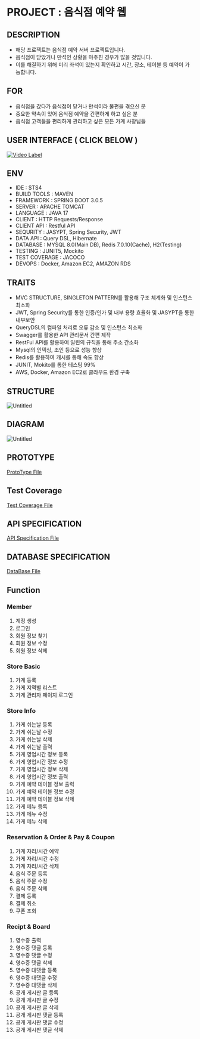 # PROJECT : 음식점 예약 웹


## DESCRIPTION
- 해당 프로젝트는 음식점 예약 서버 프로젝트입니다.
- 음식점이 닫았거나 만석인 상황을 마주친 경우가 많을 것입니다.
- 이를 해결하기 위해 미리 좌석이 있는지 확인하고 시간, 장소, 테이블 등 예약이 가능합니다.


## FOR
- 음식점을 갔다가 음식점이 닫거나 만석이라 불편을 겪으신 분
- 중요한 약속이 있어 음식점 예약을 간편하게 하고 싶은 분
- 음식점 고객들을 편리하게 관리하고 싶은 모든 가게 사장님들


## USER INTERFACE ( CLICK BELOW )
[![Video Label](http://img.youtube.com/vi/4kFZOOxNqD0/0.jpg)](https://youtu.be/4kFZOOxNqD0)


## ENV
- IDE : STS4
- BUILD TOOLS : MAVEN
- FRAMEWORK : SPRING BOOT 3.0.5
- SERVER : APACHE TOMCAT
- LANGUAGE : JAVA 17
- CLIENT : HTTP Requests/Response
- CLIENT API : Restful API
- SEQURITY : JASYPT, Spring Security, JWT
- DATA API : Query DSL, Hibernate
- DATABASE : MYSQL 8.0(Main DB), Redis 7.0.10(Cache), H2(Testing)
- TESTING : JUNIT5, Mockito
- TEST COVERAGE : JACOCO
- DEVOPS : Docker, Amazon EC2, AMAZON RDS

## TRAITS
- MVC STRUCTURE, SINGLETON PATTERN를 활용해 구조 체계화 및 인스턴스 최소화
- JWT, Spring Security를 통한 인증/인가 및 내부 용량 효율화 및 JASYPT을 통한 내부보안
- QueryDSL의 컴파일 처리로 오류 감소 및 인스턴스 최소화
- Swagger를 활용한 API 관리문서 간편 제작
- RestFul API를 활용하여 일련의 규칙을 통해 주소 간소화
- Mysql의 인덱싱, 조인 등으로 성능 향상
- Redis를 활용하여 캐시를 통해 속도 향상
- JUNIT, Mokito를 통한 테스팅 99%
- AWS, Docker, Amazon EC2로 클라우드 환경 구축

## STRUCTURE
![Untitled](https://prod-files-secure.s3.us-west-2.amazonaws.com/c81b5d5a-e3af-465a-bd8a-725df14dcd20/34192033-f189-43b8-9e55-46b9af3bf6c4/Untitled.png)

## DIAGRAM
![Untitled](https://prod-files-secure.s3.us-west-2.amazonaws.com/c81b5d5a-e3af-465a-bd8a-725df14dcd20/75214bd1-2ad5-4d4c-b726-1bb9f47ba81a/Untitled.png)

## PROTOTYPE
[ProtoType File](https://www.figma.com/proto/p667iVrA2n38Qvr8l64xaQ/Graduation-Project?node-id=6-49&scaling=scale-down&page-id=0%3A1&starting-point-node-id=6%3A15)

## Test Coverage
[Test Coverage File](https://docs.google.com/spreadsheets/d/1OKFicrW9nmyS5sHzxdf49Tp4WqHmk1qrBU6Q3lpNXAg/edit?usp=sharing)

## API SPECIFICATION
[API Specification File](https://docs.google.com/document/d/13W18PYfz040IY35pNc1uI9T5nt0C9nzI4S5q_MH0USw/edit)

## DATABASE SPECIFICATION
[DataBase File](https://docs.google.com/document/d/1AKWyWDcy_u3G-zKH0nWjQUifhvrn_jncopUeqKt-gEQ/edit)

## Function
### Member
1. 계정 생성
2. 로그인
3. 회원 정보 찾기
4. 회원 정보 수정
5. 회원 정보 삭제
### Store Basic
1. 가게 등록
2. 가게 지역별 리스트
3. 가게 관리자 페이지 로그인
### Store Info
1. 가게 쉬는날 등록
2. 가게 쉬는날 수정
3. 가게 쉬는날 삭제
4. 가게 쉬는날 출력
5. 가게 영업시간 정보 등록
6. 가게 영업시간 정보 수정
7. 가게 영업시간 정보 삭제
8. 가게 영업시간 정보 출력
9. 가게 예약 테이블 정보 출력
10. 가게 예약 테이블 정보 수정
11. 가게 예약 테이블 정보 삭제
12. 가게 메뉴 등록
13. 가게 메뉴 수정
14. 가게 메뉴 삭제
### Reservation & Order & Pay & Coupon
1. 가게 자리/시간 예약
2. 가게 자리/시간 수정
3. 가게 자리/시간 삭제
4. 음식 주문 등록
5. 음식 주문 수정
6. 음식 주문 삭제
7. 결제 등록
8. 결제 취소
9. 쿠폰 조회
### Recipt & Board
1. 영수증 출력
2. 영수증 댓글 등록
3. 영수증 댓글 수정
4. 영수증 댓글 삭제
5. 영수증 대댓글 등록
6. 영수증 대댓글 수정
7. 영수증 대댓글 삭제
8. 공개 게시판 글 등록
9. 공개 게시판 글 수정
10. 공개 게시판 글 삭제
11. 공개 게시판 댓글 등록
12. 공개 게시판 댓글 수정
13. 공개 게시판 댓글 삭제
